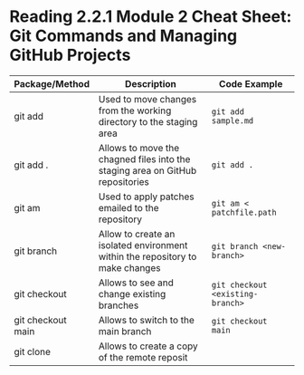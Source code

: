 # Reading 2.2.1 Module 2 Cheat Sheet: Git Commands and Managing GitHub Projects

|Package/Method|Description|Code Example|
|---|---|---|
|git add| Used to move changes from the working directory to the staging area| ``` git add sample.md ```|
|git add .| Allows to move the chagned files into the staging area on GitHub repositories| `git add . `|
|git am| Used to apply patches emailed to the repository| `git am < patchfile.path`|
|git branch| Allow to create an isolated environment within the repository to make changes | `git branch <new-branch>`|
|git checkout | Allows to see and change existing branches | `git checkout <existing-branch>`|
|git checkout main| Allows to switch to the main branch| `git checkout main`|
|git clone| Allows to create a copy of the remote reposit